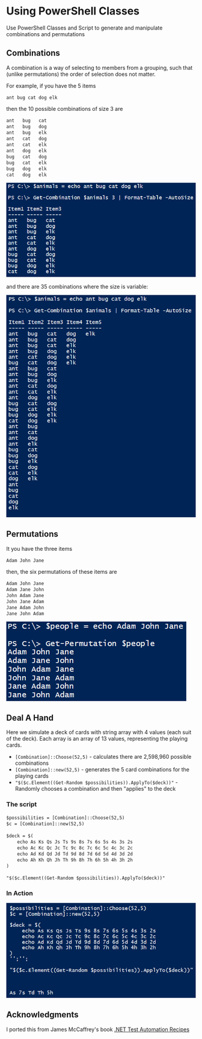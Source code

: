 # Using PowerShell Classes 

Use PowerShell Classes and Script to generate and manipulate combinations and permutations

Combinations
-
A combination is a way of selecting to members from a grouping, such that (unlike permutations) the order of selection does not matter.

For example, if you have the 5 items

	ant bug cat dog elk

then the 10 possible combinations of size 3 are

	ant   bug   cat  
	ant   bug   dog  
	ant   bug   elk  
	ant   cat   dog  
	ant   cat   elk  
	ant   dog   elk  
	bug   cat   dog  
	bug   cat   elk  
	bug   dog   elk  
	cat   dog   elk  

![image](https://raw.githubusercontent.com/dfinke/PowerShellCombinations/master/images/Combinations.png)

and there are 35 combinations where the size is variable:

![image](https://raw.githubusercontent.com/dfinke/PowerShellCombinations/master/images/CombinationsVariable.png)

Permutations
-
It you have the three items

	Adam John Jane

then, the six permutations of these items are

	Adam John Jane
	Adam Jane John
	John Adam Jane
	John Jane Adam
	Jane Adam John
	Jane John Adam

![image](https://raw.githubusercontent.com/dfinke/PowerShellCombinations/master/images/Permutations.png)

Deal A Hand
-
Here we simulate a deck of cards with string array with 4 values (each suit of the deck). Each array is an array of 13 values, representing the playing cards.

* `[Combination]::Choose(52,5)` - calculates there are 2,598,960 possible combinations 
* `[Combination]::new(52,5)` - generates the 5 card combinations for the playing cards
* `"$($c.Element((Get-Random $possibilities)).ApplyTo($deck))"` - Randomly chooses a combination and then "applies" to the deck

### The script

	$possibilities = [Combination]::Choose(52,5)
	$c = [Combination]::new(52,5)
	
	$deck = $(
		echo As Ks Qs Js Ts 9s 8s 7s 6s 5s 4s 3s 2s
		echo Ac Kc Qc Jc Tc 9c 8c 7c 6c 5c 4c 3c 2c
		echo Ad Kd Qd Jd Td 9d 8d 7d 6d 5d 4d 3d 2d
		echo Ah Kh Qh Jh Th 9h 8h 7h 6h 5h 4h 3h 2h
	)
	
	"$($c.Element((Get-Random $possibilities)).ApplyTo($deck))"

### In Action

![image](https://raw.githubusercontent.com/dfinke/PowerShellCombinations/master/images/DealHand.png)


Acknowledgments
-
I ported this from James McCaffrey's book [.NET Test Automation Recipes](http://www.apress.com/9781590596630)
